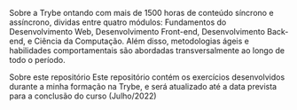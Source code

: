 Sobre a Trybe 
ontando com mais de 1500 horas de conteúdo síncrono e assíncrono, dividas entre quatro módulos: Fundamentos do Desenvolvimento Web, Desenvolvimento Front-end, Desenvolvimento Back-end, e Ciência da Computação. Além disso, metodologias ágeis e habilidades comportamentais são abordadas transversalmente ao longo de todo o período.

Sobre este repositório
Este repositório contém os exercícios desenvolvidos durante a minha formação na Trybe, e será atualizado até a data prevista para a conclusão do curso (Julho/2022)

